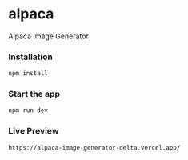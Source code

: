 # alpaca
Alpaca Image Generator

### Installation

```bash
npm install
```

### Start the app

```bash
npm run dev
```

### Live Preview

```bash
https://alpaca-image-generator-delta.vercel.app/
```